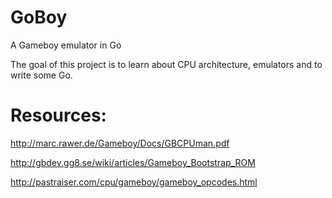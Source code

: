 # GoBoy
A Gameboy emulator in Go

The goal of this project is to learn about CPU architecture, emulators and to write some Go.

# Resources:
http://marc.rawer.de/Gameboy/Docs/GBCPUman.pdf

http://gbdev.gg8.se/wiki/articles/Gameboy_Bootstrap_ROM

http://pastraiser.com/cpu/gameboy/gameboy_opcodes.html